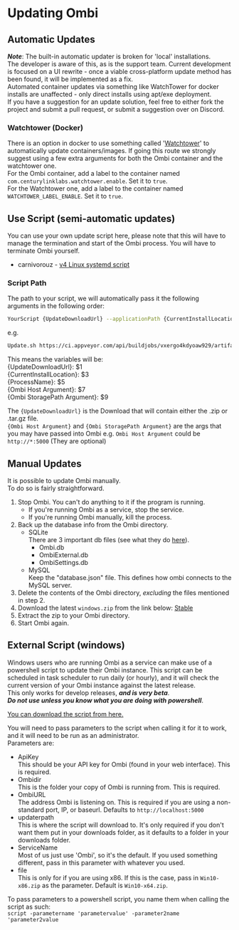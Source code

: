 # Updating Ombi

## Automatic Updates

__*Note*__: The built-in automatic updater is broken for 'local' installations.  
The developer is aware of this, as is the support team. Current development is focused on a UI rewrite - once a viable cross-platform update method has been found, it will be implemented as a fix.  
Automated container updates via something like WatchTower for docker installs are unaffected - only direct installs using apt/exe deployment.  
If you have a suggestion for an update solution, feel free to either fork the project and submit a pull request, or submit a suggestion over on Discord.

### Watchtower (Docker)

There is an option in docker to use something called '[Watchtower](https://hub.docker.com/r/containrrr/watchtower)' to automatically update containers/images. If going this route we strongly suggest using a few extra arguments for both the Ombi container and the watchtower one.  
For the Ombi container, add a label to the container named `com.centurylinklabs.watchtower.enable`. Set it to `true`.  
For the Watchtower one, add a label to the container named `WATCHTOWER_LABEL_ENABLE`. Set it to `true`.

## Use Script (semi-automatic updates)

You can use your own update script here, please note that this will have to manage the termination and start of the Ombi process. You will have to terminate Ombi yourself.  

* carnivorouz - [v4 Linux systemd script](https://github.com/carnivorouz/updateOmbi)

### Script Path

The path to your script, we will automatically pass it the following arguments in the following order:

```bash
YourScript {UpdateDownloadUrl} --applicationPath {CurrentInstallLocation} --processname {ProcessName} --host {Ombi Host Argument} --storage {Ombi StoragePath Argument}
```

e.g.

```bash
Update.sh https://ci.appveyor.com/api/buildjobs/vxergo4kdyoaw929/artifacts/linux.tar.gz --applicationPath /opt/ombi --processname ombi --host http://*:5000 
```

This means the variables will be:  
{UpdateDownloadUrl}: $1  
{CurrentInstallLocation}: $3  
{ProcessName}: $5  
{Ombi Host Argument}: $7  
{Ombi StoragePath Argument}: $9  

The `{UpdateDownloadUrl}` is the Download that will contain either the .zip or .tar.gz file.  
`{Ombi Host Argument}` and `{Ombi StoragePath Argument}` are the args that you may have passed into Ombi e.g. `Ombi Host Argument` could be `http://*:5000` (They are optional)

## Manual Updates

It is possible to update Ombi manually.  
To do so is fairly straightforward.  

1. Stop Ombi. You can't do anything to it if the program is running.
    * If you're running Ombi as a service, stop the service.
    * If you're running Ombi manually, kill the process.
2. Back up the database info from the Ombi directory.
    * SQLite  
      There are 3 important db files (see what they do [here](../../info/faq/#database-uses)).  
        * Ombi.db
        * OmbiExternal.db
        * OmbiSettings.db  
    * MySQL  
      Keep the "database.json" file. This defines how ombi connects to the MySQL server.
3. Delete the contents of the Ombi directory, _excluding_ the files mentioned in step 2.
4. Download the latest `windows.zip`  from the link below:
[Stable](https://github.com/Ombi-app/Ombi.Releases/releases)
5. Extract the zip to your Ombi directory.
6. Start Ombi again.

## External Script (windows)

Windows users who are running Ombi as a service can make use of a powershell script to update their Ombi instance. This script can be scheduled in task scheduler to run daily (or hourly), and it will check the current version of your Ombi instance against the latest release.  
This only works for develop releases, __*and is very beta*__.  
__*Do not use unless you know what you are doing with powershell*__.

[You can download the script from here.](../assets/scripts/Get-OmbiUpdate.ps1)

You will need to pass parameters to the script when calling it for it to work, and it will need to be run as an administrator.  
Parameters are:

* ApiKey  
This should be your API key for Ombi (found in your web interface). This is required.
* Ombidir  
This is the folder your copy of Ombi is running from. This is required.
* OmbiURL  
The address Ombi is listening on. This is required if you are using a non-standard port, IP, or baseurl. Defaults to `http://localhost:5000`
* updaterpath  
This is where the script will download to. It's only required if you don't want them put in your downloads folder, as it defaults to a folder in your downloads folder.
* ServiceName  
Most of us just use 'Ombi', so it's the default. If you used something different, pass in this parameter with whatever you used.
* file  
This is only for if you are using x86. If this is the case, pass in `Win10-x86.zip` as the parameter. Default is `Win10-x64.zip`.  

To pass parameters to a powershell script, you name them when calling the script as such:  
`script -parametername 'parametervalue' -parameter2name 'parameter2value`  
